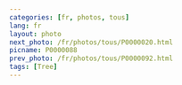 ```yaml
---
categories: [fr, photos, tous]
lang: fr
layout: photo
next_photo: /fr/photos/tous/P0000020.html
picname: P0000088
prev_photo: /fr/photos/tous/P0000092.html
tags: [Tree]
---
```

